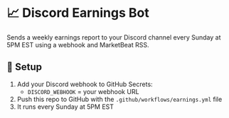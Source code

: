 # 📈 Discord Earnings Bot

Sends a weekly earnings report to your Discord channel every Sunday at 5PM EST using a webhook and MarketBeat RSS.

## 🚀 Setup

1. Add your Discord webhook to GitHub Secrets:
   - `DISCORD_WEBHOOK` = your webhook URL
2. Push this repo to GitHub with the `.github/workflows/earnings.yml` file
3. It runs every Sunday at 5PM EST